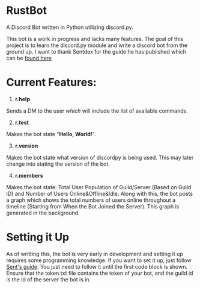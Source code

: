 # RustBot
A Discord Bot written in Python utilizing discord.py.

This bot is a work in progress and lacks many features. The goal of this project is to learn the discord.py module and
write a discord bot from the ground up. I want to thank Sentdex for the guide he has published which can be [found here](https://pythonprogramming.net/discordpy-basic-bot-tutorial-introduction/)

# Current Features:

1. **r.help**

Sends a DM to the user _which_ will include the list of available commands.
   
2. **r.test**

Makes the bot state "**Hello, World!**".

3. **r.version**

Makes the bot state what version of discordpy is being used. This may later change
into stating the version of the bot.

4. **r.members**

Makes the bot state: Total User Population of Guild/Server (Based on Guild ID) and
Number of Users Online&Offline&Idle. Along with this, the bot posts a graph which shows
the total numbers of users online throughout a timeline (Starting from When the Bot Joined the Server).
This graph is generated in the background.

# Setting it Up

As of writting this, the bot is very early in development and setting it up requires some programming knowledge. If you want to set it up, just follow [Sent's guide](https://pythonprogramming.net/discordpy-basic-bot-tutorial-introduction/). You just need to follow it until the first code block is shown. Ensure that the token.txt file contains the token of your bot, and the guild id
is the id of the server the bot is in.
